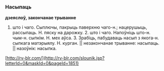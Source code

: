 ### Насыпаць
**дзеяслоў, закончанае трыванне**

1. што і чаго. Сыплючы, пакрыць паверхню чаго-н.; нацерушыць, рассыпаць. Н. пяску на дарожку. 2. што і чаго. Напоўніць што-н. чым-н. сыпкім. Н. мех аўса. 3. Зрабіць, пабудаваць насып з якога-н. сыпкага матэрыялу. Н. курган. || незакончанае трыванне: насыпаць. || назоўнік: насыпка.

<a rel="author">[http://rv-blr.com/](http://rv-blr.com/slounik.jsp?letterId=0&maskId=0&pageId=1851)</a>
